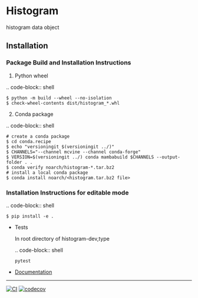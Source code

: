 # Histogram
histogram data object

## Installation

### Package Build and Installation Instructions

1. Python wheel

  .. code-block:: shell

    $ python -m build --wheel --no-isolation
    $ check-wheel-contents dist/histogram_*.whl

2. Conda package

  .. code-block:: shell

    # create a conda package
    $ cd conda.recipe
    $ echo "versioningit $(versioningit ../)"
    $ CHANNELS="--channel mcvine --channel conda-forge"
    $ VERSION=$(versioningit ../) conda mambabuild $CHANNELS --output-folder . .
    $ conda verify noarch/histogram-*.tar.bz2
    # install a local conda package
    $ conda install noarch/<histogram.tar.bz2 file>

### Installation Instructions for editable mode

  .. code-block:: shell

    $ pip install -e .

* Tests

  In root directory of histogram-dev,type

  .. code-block:: shell

    `pytest`

* [Documentation](https://histogram-dev.readthedocs.io/en/latest/)

---

[![CI](https://github.com/neutrons/histogram-dev/actions/workflows/actions.yml/badge.svg?branch=next)](https://github.com/neutrons/histogram-dev/actions/workflows/actions.yml)
[![codecov](https://codecov.io/gh/neutrons/histogram-dev/graph/badge.svg?token=Z0Y3B6XEWP)](https://codecov.io/gh/neutrons/histogram-dev)
